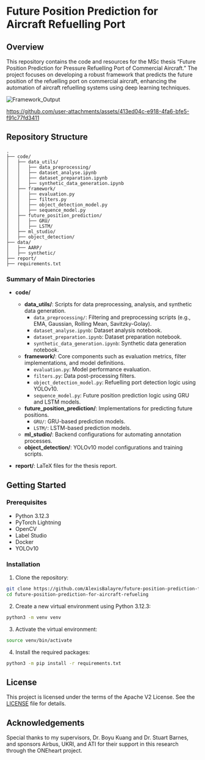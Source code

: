 # Future Position Prediction for Aircraft Refuelling Port
## Overview

This repository contains the code and resources for the MSc thesis “Future Position Prediction for Pressure Refuelling Port of Commercial Aircraft.” The project focuses on developing a robust framework that predicts the future position of the refuelling port on commercial aircraft, enhancing the automation of aircraft refuelling systems using deep learning techniques.

![Framework_Output](https://github.com/user-attachments/assets/03e35f5d-f469-4903-8852-8f01fc7b4893)



https://github.com/user-attachments/assets/413ed04c-e918-4fa6-bfe5-f91c77fd3411



## Repository Structure

```plaintext
.
├── code/
│   ├── data_utils/
│   │   ├── data_preprocessing/
│   │   ├── dataset_analyse.ipynb
│   │   ├── dataset_preparation.ipynb
│   │   ├── synthetic_data_generation.ipynb
│   ├── framework/
│   │   ├── evaluation.py
│   │   ├── filters.py
│   │   ├── object_detection_model.py
│   │   ├── sequence_model.py
│   ├── future_position_prediction/
│   │   ├── GRU/
│   │   ├── LSTM/
│   ├── ml_studio/
│   ├── object_detection/
├── data/
│   ├── AARP/
│   ├── synthetic/
├── report/
├── requirements.txt
```

### Summary of Main Directories

- **code/**

  - **data_utils/**: Scripts for data preprocessing, analysis, and synthetic data generation.
    - `data_preprocessing/`: Filtering and preprocessing scripts (e.g., EMA, Gaussian, Rolling Mean, Savitzky-Golay).
    - `dataset_analyse.ipynb`: Dataset analysis notebook.
    - `dataset_preparation.ipynb`: Dataset preparation notebook.
    - `synthetic_data_generation.ipynb`: Synthetic data generation notebook.
  - **framework/**: Core components such as evaluation metrics, filter implementations, and model definitions.
    - `evaluation.py`: Model performance evaluation.
    - `filters.py`: Data post-processing filters.
    - `object_detection_model.py`: Refuelling port detection logic using YOLOv10.
    - `sequence_model.py`: Future position prediction logic using GRU and LSTM models.
  - **future_position_prediction/**: Implementations for predicting future positions.
    - `GRU/`: GRU-based prediction models.
    - `LSTM/`: LSTM-based prediction models.
  - **ml_studio/**: Backend configurations for automating annotation processes.
  - **object_detection/**: YOLOv10 model configurations and training scripts.

- **report/**: LaTeX files for the thesis report.

## Getting Started

### Prerequisites

- Python 3.12.3
- PyTorch Lightning
- OpenCV
- Label Studio
- Docker
- YOLOv10

### Installation

1. Clone the repository:

```bash
git clone https://github.com/AlexisBalayre/future-position-prediction-for-aircraft-refueling
cd future-position-prediction-for-aircraft-refueling
```

2. Create a new virtual environment using Python 3.12.3:

```bash
python3 -m venv venv
```

3. Activate the virtual environment:

```bash
source venv/bin/activate
```

4. Install the required packages:

```bash
python3 -m pip install -r requirements.txt
```

## License

This project is licensed under the terms of the Apache V2 License. See the [LICENSE](LICENSE) file for details.

## Acknowledgements

Special thanks to my supervisors, Dr. Boyu Kuang and Dr. Stuart Barnes, and sponsors Airbus, UKRI, and ATI for their support in this research through the ONEheart project.
